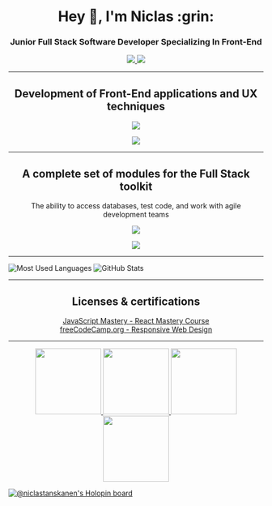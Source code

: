 <h1 align="center">Hey 👋, I'm Niclas :grin:</h1>
<h3 align="center">Junior Full Stack Software Developer Specializing In Front-End</h3>

<p align="center">
  <a href="https://www.linkedin.com/in/niclastanskanen/">
    <img src="https://skillicons.dev/icons?i=linkedin" />
  </a>
  <a href="https://discord.com/users/benyah#9490" />
    <img src="https://skillicons.dev/icons?i=discord" />
  </a>
</p>

----

<h2 align="center">Development of Front-End applications and UX techniques</h2>

<p align="center">
  <a href="https://skillicons.dev">
    <img src="https://skillicons.dev/icons?i=html,css,js,react" />
  </a>
</p>
<p align="center">
  <a href="https://skillicons.dev">
    <img src="https://skillicons.dev/icons?i=bootstrap,tailwind,scss" />
  </a>
</p>

-----


<h2 align="center">A complete set of modules for the Full Stack toolkit</h2>

<p align="center">The ability to access databases, test code, and work with agile development teams</p>

<p align="center">
  <a href="https://skillicons.dev">
    <img src="https://skillicons.dev/icons?i=py,django,jquery,postgres,jest,nodejs,flask,mysql" />
  </a>
</p>

<p align="center">
  <a href="https://skillicons.dev">
    <img src="https://skillicons.dev/icons?i=heroku,git" />
  </a>
</p>

----


![Most Used Languages](https://github-readme-stats.vercel.app/api/top-langs?username=niclastanskanen&show_icons=true&locale=en&layout=compact&theme=tokyonight) ![GitHub Stats](https://github-readme-stats.vercel.app/api?username=niclastanskanen&show_icons=true&theme=tokyonight)

----

<h2 align="center">Licenses & certifications</h2>

<p align="center">
  <a href="https://certificate.jsmastery.pro/verify/f3f3086f2013">
    JavaScript Mastery - React Mastery Course
  </a>
  <br>
  <a href="https://www.freecodecamp.org/certification/NiclasTanskanen/responsive-web-design">
    freeCodeCamp.org - Responsive Web Design
  </a>
</p>

----

<p align=center>
  <a href="https://api.eu.badgr.io/public/assertions/Pbo2YfhmTHK9DhHSsaAdkw?identity__email=niclastanskanen%40hotmail.com">
    <img src="https://media.eu.badgr.com/uploads/badges/assertion-Pbo2YfhmTHK9DhHSsaAdkw.png" height="130" /> 
  </a>
    <a href="https://api.eu.badgr.io/public/assertions/7XK1LNZkSUGz4JjkyGl1gA?identity__email=niclastanskanen%40hotmail.com">
    <img src="https://media.eu.badgr.com/uploads/badges/assertion-Pbo2YfhmTHK9DhHSsaAdkw.png" height="130" />
  </a>
    <a href="https://api.eu.badgr.io/public/assertions/_-EqS_zWQFWeUcw7NsjXVQ?identity__email=niclastanskanen%40hotmail.com">
    <img src="https://media.eu.badgr.com/uploads/badges/assertion-Pbo2YfhmTHK9DhHSsaAdkw.png" height="130" />
  </a>
    <a href="https://api.eu.badgr.io/public/assertions/BpMk9VAySY24-ytOxS8H-w?identity__email=niclastanskanen%40hotmail.com">
    <img src="https://media.eu.badgr.com/uploads/badges/assertion-Pbo2YfhmTHK9DhHSsaAdkw.png" height="130" />
  </a>
</p>

[![@niclastanskanen's Holopin board](https://holopin.me/niclastanskanen)](https://holopin.io/@niclastanskanen)



